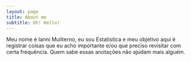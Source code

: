 ```yaml
---
layout: page
title: About me
subtitle: Oh! Hello!
---
```


Meu nome é Ianní Muliterno, eu sou Estatística e meu objetivo aqui é registrar coisas que eu acho importante e/ou que preciso revisitar com certa frequência. Quem sabe essas anotações não ajudam mais alguém.  
 
